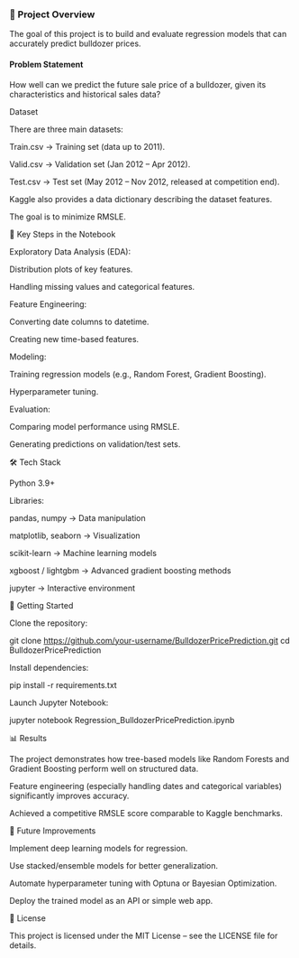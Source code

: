 ### 📌 Project Overview

The goal of this project is to build and evaluate regression models that can accurately predict bulldozer prices.

#### Problem Statement

How well can we predict the future sale price of a bulldozer, given its characteristics and historical sales data?

Dataset

There are three main datasets:

Train.csv → Training set (data up to 2011).

Valid.csv → Validation set (Jan 2012 – Apr 2012).

Test.csv → Test set (May 2012 – Nov 2012, released at competition end).

Kaggle also provides a data dictionary
 describing the dataset features.

The goal is to minimize RMSLE.

🔑 Key Steps in the Notebook

Exploratory Data Analysis (EDA):

Distribution plots of key features.

Handling missing values and categorical features.

Feature Engineering:

Converting date columns to datetime.

Creating new time-based features.

Modeling:

Training regression models (e.g., Random Forest, Gradient Boosting).

Hyperparameter tuning.

Evaluation:

Comparing model performance using RMSLE.

Generating predictions on validation/test sets.

🛠️ Tech Stack

Python 3.9+

Libraries:

pandas, numpy → Data manipulation

matplotlib, seaborn → Visualization

scikit-learn → Machine learning models

xgboost / lightgbm → Advanced gradient boosting methods

jupyter → Interactive environment

🚀 Getting Started

Clone the repository:

git clone https://github.com/your-username/BulldozerPricePrediction.git
cd BulldozerPricePrediction


Install dependencies:

pip install -r requirements.txt


Launch Jupyter Notebook:

jupyter notebook Regression_BulldozerPricePrediction.ipynb

📊 Results

The project demonstrates how tree-based models like Random Forests and Gradient Boosting perform well on structured data.

Feature engineering (especially handling dates and categorical variables) significantly improves accuracy.

Achieved a competitive RMSLE score comparable to Kaggle benchmarks.

📌 Future Improvements

Implement deep learning models for regression.

Use stacked/ensemble models for better generalization.

Automate hyperparameter tuning with Optuna or Bayesian Optimization.

Deploy the trained model as an API or simple web app.

📜 License

This project is licensed under the MIT License – see the LICENSE
 file for details.
